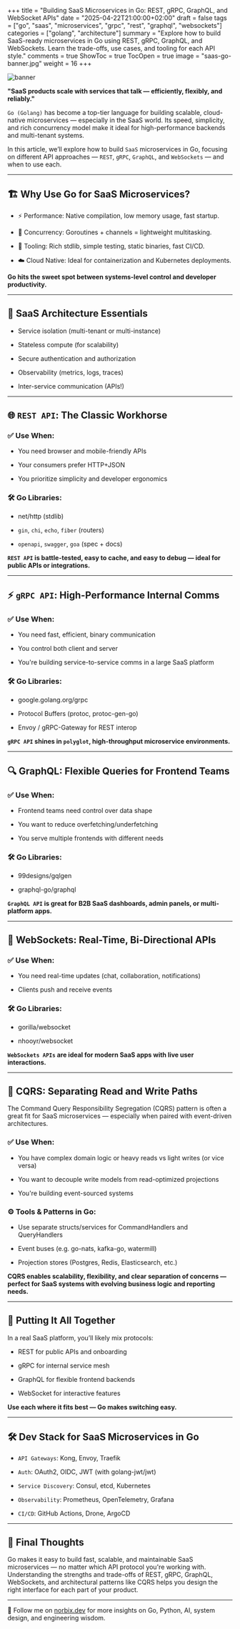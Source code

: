 +++
title = "Building SaaS Microservices in Go: REST, gRPC, GraphQL, and WebSocket APIs"
date = "2025-04-22T21:00:00+02:00"
draft = false
tags = ["go", "saas", "microservices", "grpc", "rest", "graphql", "websockets"]
categories = ["golang", "architecture"]
summary = "Explore how to build SaaS-ready microservices in Go using REST, gRPC, GraphQL, and WebSockets. Learn the trade-offs, use cases, and tooling for each API style."
comments = true
ShowToc = true
TocOpen = true
image = "saas-go-banner.jpg"
weight = 16
+++

![banner](banner.jpg)

**"SaaS products scale with services that talk — efficiently, flexibly, and reliably."**

`Go (Golang)` has become a top-tier language for building scalable, cloud-native microservices — especially in the SaaS world. Its speed, simplicity, and rich concurrency model make it ideal for high-performance backends and multi-tenant systems.

In this article, we’ll explore how to build `SaaS` microservices in Go, focusing on different API approaches — `REST`, `gRPC`, `GraphQL`, and `WebSockets` — and when to use each.

---

## 🏗️ Why Use Go for SaaS Microservices?

- ⚡ Performance: Native compilation, low memory usage, fast startup.

- 🧵 Concurrency: Goroutines + channels = lightweight multitasking.

- 🔧 Tooling: Rich stdlib, simple testing, static binaries, fast CI/CD.

- ☁️ Cloud Native: Ideal for containerization and Kubernetes deployments.

**Go hits the sweet spot between systems-level control and developer productivity.**

---

## 🧱 SaaS Architecture Essentials

- Service isolation (multi-tenant or multi-instance)

- Stateless compute (for scalability)

- Secure authentication and authorization

- Observability (metrics, logs, traces)

- Inter-service communication (APIs!)

---

## 🌐 `REST API`: The Classic Workhorse

### ✅ Use When:

- You need browser and mobile-friendly APIs

- Your consumers prefer HTTP+JSON

- You prioritize simplicity and developer ergonomics

### 🛠️ Go Libraries:

- net/http (stdlib)

- `gin`, `chi`, `echo`, `fiber` (routers)

- `openapi`, `swagger`, `goa` (spec + docs)

**`REST API` is battle-tested, easy to cache, and easy to debug — ideal for public APIs or integrations.**

---

## ⚡ `gRPC API`: High-Performance Internal Comms

### ✅ Use When:

- You need fast, efficient, binary communication

- You control both client and server

- You're building service-to-service comms in a large SaaS platform

### 🛠️ Go Libraries:

- google.golang.org/grpc

- Protocol Buffers (protoc, protoc-gen-go)

- Envoy / gRPC-Gateway for REST interop

**`gRPC API` shines in `polyglot`, high-throughput microservice environments.**

---

## 🔍 GraphQL: Flexible Queries for Frontend Teams

### ✅ Use When:

- Frontend teams need control over data shape

- You want to reduce overfetching/underfetching

- You serve multiple frontends with different needs

### 🛠️ Go Libraries:

- 99designs/gqlgen

- graphql-go/graphql

**`GraphQL API` is great for B2B SaaS dashboards, admin panels, or multi-platform apps.**

---

## 🔄 WebSockets: Real-Time, Bi-Directional APIs

### ✅ Use When:

- You need real-time updates (chat, collaboration, notifications)

- Clients push and receive events

### 🛠️ Go Libraries:

- gorilla/websocket

- nhooyr/websocket

**`WebSockets APIs` are ideal for modern SaaS apps with live user interactions.**

---

## 📐 CQRS: Separating Read and Write Paths

The Command Query Responsibility Segregation (CQRS) pattern is often a great fit for SaaS microservices — especially when paired with event-driven architectures.

### ✅ Use When:

- You have complex domain logic or heavy reads vs light writes (or vice versa)

- You want to decouple write models from read-optimized projections

- You're building event-sourced systems

### ⚙️ Tools & Patterns in Go:

- Use separate structs/services for CommandHandlers and QueryHandlers

- Event buses (e.g. go-nats, kafka-go, watermill)

- Projection stores (Postgres, Redis, Elasticsearch, etc.)

**CQRS enables scalability, flexibility, and clear separation of concerns — perfect for SaaS systems with evolving business logic and reporting needs.**

---

##  🧩 Putting It All Together

In a real SaaS platform, you’ll likely mix protocols:

- REST for public APIs and onboarding

- gRPC for internal service mesh

- GraphQL for flexible frontend backends

- WebSocket for interactive features

**Use each where it fits best — Go makes switching easy.**

---

## 🛠️ Dev Stack for SaaS Microservices in Go

- `API Gateways`: Kong, Envoy, Traefik

- `Auth`: OAuth2, OIDC, JWT (with golang-jwt/jwt)

- `Service Discovery`: Consul, etcd, Kubernetes

- `Observability`: Prometheus, OpenTelemetry, Grafana

- `CI/CD`: GitHub Actions, Drone, ArgoCD

---

## 📌 Final Thoughts

Go makes it easy to build fast, scalable, and maintainable SaaS microservices — no matter which API protocol you're working with. Understanding the strengths and trade-offs of REST, gRPC, GraphQL, WebSockets, and architectural patterns like CQRS helps you design the right interface for each part of your product.

---

🚀 Follow me on [norbix.dev](https://norbix.dev) for more insights on Go, Python, AI, system design, and engineering wisdom.
